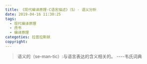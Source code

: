 ```yaml
---
title: 《现代编译原理-C语言描述》（5）- 语义分析
date: 2019-04-16 11:30:25
tags:
  - 现代编译原理
  - 虎书
  - 编译原理
categoties: 拉普拉斯妖
copyright:
---
```

> 语义的（se-man-tic）:与语言表达的含义相关的。
> ----韦氏词典
